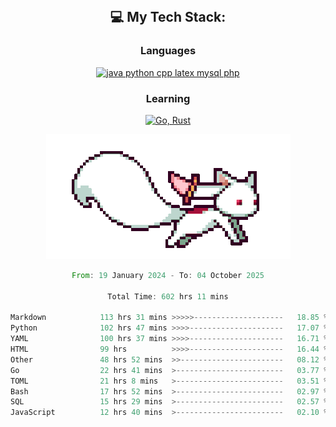 
<div align="center">
<br>

## 💻 My Tech Stack:

### Languages

[![java python cpp latex mysql php](https://skillicons.dev/icons?i=java,python,cpp,latex,mysql,php)](https://skillicons.dev)

### Learning

[![Go, Rust](https://skillicons.dev/icons?i=go,rust)](https://skillicons.dev)

<center>

<img src="kyubey.gif" alt="Alt-Text" title="" >

</center>


<!--START_SECTION:waka-->

```rust
From: 19 January 2024 - To: 04 October 2025

Total Time: 602 hrs 11 mins

Markdown            113 hrs 31 mins >>>>>--------------------   18.85 %
Python              102 hrs 47 mins >>>>---------------------   17.07 %
YAML                100 hrs 37 mins >>>>---------------------   16.71 %
HTML                99 hrs          >>>>---------------------   16.44 %
Other               48 hrs 52 mins  >>-----------------------   08.12 %
Go                  22 hrs 41 mins  >------------------------   03.77 %
TOML                21 hrs 8 mins   >------------------------   03.51 %
Bash                17 hrs 52 mins  >------------------------   02.97 %
SQL                 15 hrs 29 mins  >------------------------   02.57 %
JavaScript          12 hrs 40 mins  >------------------------   02.10 %
```

<!--END_SECTION:waka-->
